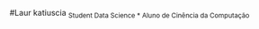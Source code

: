 <p align = "Center"
<img src = "C:\angle\Desktop\MeuParticular"
</p>
#Laur katiuscia
<sub>Student Data Science * Aluno de Cinência da Computação

